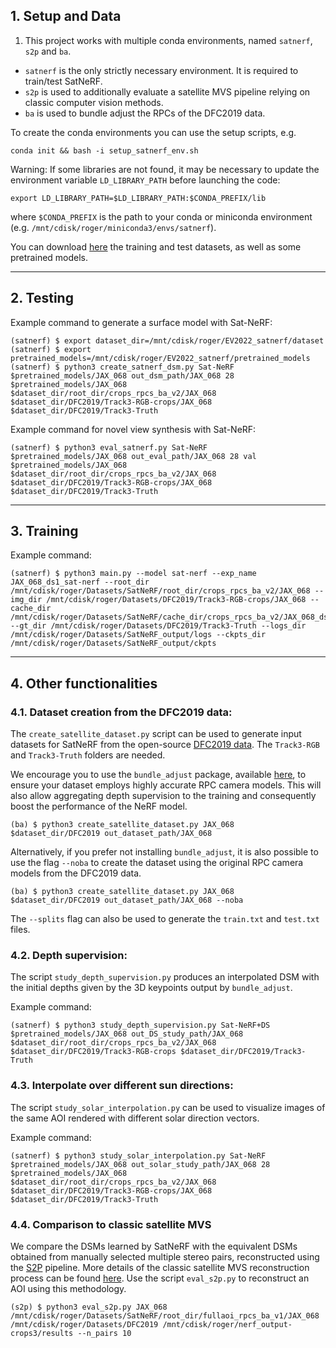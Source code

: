 
## 1. Setup and Data
1. This project works with multiple conda environments, named `satnerf`, `s2p` and `ba`.

- `satnerf` is the only strictly necessary environment. It is required to train/test SatNeRF.
- `s2p` is used to additionally evaluate a satellite MVS pipeline relying on classic computer vision methods.
- `ba` is used to bundle adjust the RPCs of the DFC2019 data. 

To create the conda environments you can use the setup scripts, e.g.
```
conda init && bash -i setup_satnerf_env.sh
```

Warning: If some libraries are not found, it may be necessary to update the environment variable `LD_LIBRARY_PATH` before launching the code:
```
export LD_LIBRARY_PATH=$LD_LIBRARY_PATH:$CONDA_PREFIX/lib
```
where `$CONDA_PREFIX` is the path to your conda or miniconda environment (e.g. `/mnt/cdisk/roger/miniconda3/envs/satnerf`).

You can download [here](https://github.com/centreborelli/satnerf/releases/tag/EarthVision2022) the training and test datasets, as well as some pretrained models.

---

## 2. Testing

Example command to generate a surface model with Sat-NeRF:
```shell
(satnerf) $ export dataset_dir=/mnt/cdisk/roger/EV2022_satnerf/dataset
(satnerf) $ export pretrained_models=/mnt/cdisk/roger/EV2022_satnerf/pretrained_models
(satnerf) $ python3 create_satnerf_dsm.py Sat-NeRF $pretrained_models/JAX_068 out_dsm_path/JAX_068 28 $pretrained_models/JAX_068 $dataset_dir/root_dir/crops_rpcs_ba_v2/JAX_068 $dataset_dir/DFC2019/Track3-RGB-crops/JAX_068 $dataset_dir/DFC2019/Track3-Truth
```

Example command for novel view synthesis with Sat-NeRF:
```shell
(satnerf) $ python3 eval_satnerf.py Sat-NeRF $pretrained_models/JAX_068 out_eval_path/JAX_068 28 val $pretrained_models/JAX_068 $dataset_dir/root_dir/crops_rpcs_ba_v2/JAX_068 $dataset_dir/DFC2019/Track3-RGB-crops/JAX_068 $dataset_dir/DFC2019/Track3-Truth
```
---

## 3. Training

Example command:
```shell
(satnerf) $ python3 main.py --model sat-nerf --exp_name JAX_068_ds1_sat-nerf --root_dir /mnt/cdisk/roger/Datasets/SatNeRF/root_dir/crops_rpcs_ba_v2/JAX_068 --img_dir /mnt/cdisk/roger/Datasets/DFC2019/Track3-RGB-crops/JAX_068 --cache_dir /mnt/cdisk/roger/Datasets/SatNeRF/cache_dir/crops_rpcs_ba_v2/JAX_068_ds1 --gt_dir /mnt/cdisk/roger/Datasets/DFC2019/Track3-Truth --logs_dir /mnt/cdisk/roger/Datasets/SatNeRF_output/logs --ckpts_dir /mnt/cdisk/roger/Datasets/SatNeRF_output/ckpts
```
---



## 4. Other functionalities


### 4.1. Dataset creation from the DFC2019 data:

The `create_satellite_dataset.py` script can be used to generate input datasets for SatNeRF from the open-source [DFC2019 data](https://ieee-dataport.org/open-access/data-fusion-contest-2019-dfc2019). The `Track3-RGB` and `Track3-Truth` folders are needed.

We encourage you to use the `bundle_adjust` package, available [here](https://github.com/centreborelli/sat-bundleadjust), to ensure your dataset employs highly accurate RPC camera models. This will also allow aggregating depth supervision to the training and consequently boost the performance of the NeRF model.
```shell
(ba) $ python3 create_satellite_dataset.py JAX_068 $dataset_dir/DFC2019 out_dataset_path/JAX_068
```

Alternatively, if you prefer not installing `bundle_adjust`, it is also possible to use the flag `--noba` to create the dataset using the original RPC camera models from the DFC2019 data.
```shell
(ba) $ python3 create_satellite_dataset.py JAX_068 $dataset_dir/DFC2019 out_dataset_path/JAX_068 --noba
```
The `--splits` flag can also be used to generate the `train.txt` and `test.txt` files.

### 4.2. Depth supervision:

The script `study_depth_supervision.py` produces an interpolated DSM with the initial depths given by the 3D keypoints output by `bundle_adjust`.

Example command:
```shell
(satnerf) $ python3 study_depth_supervision.py Sat-NeRF+DS $pretrained_models/JAX_068 out_DS_study_path/JAX_068 $dataset_dir/root_dir/crops_rpcs_ba_v2/JAX_068 $dataset_dir/DFC2019/Track3-RGB-crops $dataset_dir/DFC2019/Track3-Truth
```


### 4.3. Interpolate over different sun directions:

The script `study_solar_interpolation.py` can be used to visualize images of the same AOI rendered with different solar direction vectors.

Example command:
```shell
(satnerf) $ python3 study_solar_interpolation.py Sat-NeRF $pretrained_models/JAX_068 out_solar_study_path/JAX_068 28 $pretrained_models/JAX_068 $dataset_dir/root_dir/crops_rpcs_ba_v2/JAX_068 $dataset_dir/DFC2019/Track3-RGB-crops/JAX_068 $dataset_dir/DFC2019/Track3-Truth
```


### 4.4. Comparison to classic satellite MVS
We compare the DSMs learned by SatNeRF with the equivalent DSMs obtained from manually selected multiple stereo pairs, reconstructed using the [S2P](https://github.com/centreborelli/s2p) pipeline.
More details of the classic satellite MVS reconstruction process can be found [here](https://openaccess.thecvf.com/content_cvpr_2017_workshops/w18/html/Facciolo_Automatic_3D_Reconstruction_CVPR_2017_paper.html).
Use the script `eval_s2p.py` to reconstruct an AOI using this methodology.
```shell
(s2p) $ python3 eval_s2p.py JAX_068 /mnt/cdisk/roger/Datasets/SatNeRF/root_dir/fullaoi_rpcs_ba_v1/JAX_068 /mnt/cdisk/roger/Datasets/DFC2019 /mnt/cdisk/roger/nerf_output-crops3/results --n_pairs 10
```

